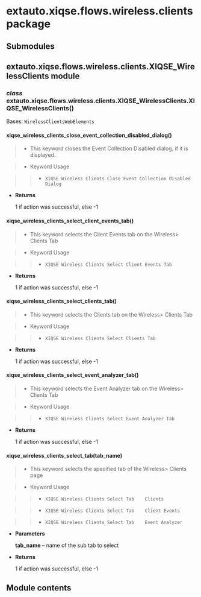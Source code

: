 # extauto.xiqse.flows.wireless.clients package

## Submodules

## extauto.xiqse.flows.wireless.clients.XIQSE_WirelessClients module


### _class_ extauto.xiqse.flows.wireless.clients.XIQSE_WirelessClients.XIQSE_WirelessClients()
Bases: `WirelessClientsWebElements`


#### xiqse_wireless_clients_close_event_collection_disabled_dialog()
> 
> * This keyword closes the Event Collection Disabled dialog, if it is displayed.


> * Keyword Usage

> > 
> > * `XIQSE Wireless Clients Close Event Collection Disabled Dialog`


* **Returns**

    1 if action was successful, else -1



#### xiqse_wireless_clients_select_client_events_tab()
> 
> * This keyword selects the Client Events tab on the Wireless> Clients Tab


> * Keyword Usage

> > 
> > * `XIQSE Wireless Clients Select Client Events Tab`


* **Returns**

    1 if action was successful, else -1



#### xiqse_wireless_clients_select_clients_tab()
> 
> * This keyword selects the Clients tab on the Wireless> Clients Tab


> * Keyword Usage

> > 
> > * `XIQSE Wireless Clients Select Clients Tab`


* **Returns**

    1 if action was successful, else -1



#### xiqse_wireless_clients_select_event_analyzer_tab()
> 
> * This keyword selects the Event Analyzer tab on the Wireless> Clients Tab


> * Keyword Usage

> > 
> > * `XIQSE Wireless Clients Select Event Analyzer Tab`


* **Returns**

    1 if action was successful, else -1



#### xiqse_wireless_clients_select_tab(tab_name)
> 
> * This keyword selects the specified tab of the Wireless> Clients page


> * Keyword Usage

> > 
> > * `XIQSE Wireless Clients Select Tab    Clients`


> > * `XIQSE Wireless Clients Select Tab    Client Events`


> > * `XIQSE Wireless Clients Select Tab    Event Analyzer`


* **Parameters**

    **tab_name** – name of the sub tab to select



* **Returns**

    1 if action was successful, else -1


## Module contents
